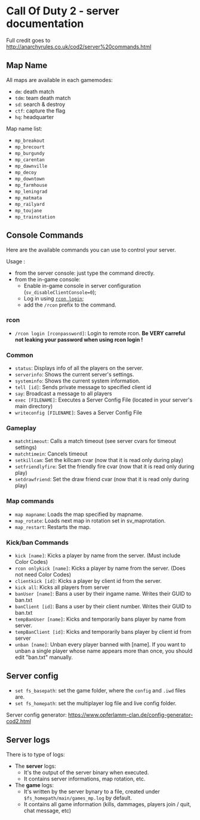 # Call Of Duty 2 - server documentation
Full credit goes to http://anarchyrules.co.uk/cod2/server%20commands.html

## Map Name
All maps are available in each gamemodes:
- `dm`: death match
- `tdm`: team death match
- `sd`: search & destroy
- `ctf`: capture the flag
- `hq`: headquarter

Map name list:
- `mp_breakout`
- `mp_brecourt`
- `mp_burgundy`
- `mp_carentan`
- `mp_dawnville`
- `mp_decoy`
- `mp_downtown`
- `mp_farmhouse`
- `mp_leningrad`
- `mp_matmata`
- `mp_railyard`
- `mp_toujane`
- `mp_trainstation`

## Console Commands
Here are the available commands you can use to control your server.

Usage :
* from the server console: just type the command directly.
* from the in-game console:
  * Enable in-game console in server configuration (`sv_disableClientConsole=0`);
  * Log in using [`rcon login`](#rcon);
  * add the `/rcon` prefix to the command.

### rcon
* `/rcon login [rconpassword]`:
Login to remote rcon. **Be VERY carreful not leaking your password when using rcon login !**

### Common
* `status`:
Displays info of all the players on the server.
* `serverinfo`:
Shows the current server's settings.
* `systeminfo`:
Shows the current system information.
* `tell [id]`:
Sends private message to specified client id
* `say`:
Broadcast a message to all players
* `exec [FILENAME]`:
Executes a Server Config File (located in your server's main directory)
* `writeconfig [FILENAME]`:
Saves a Server Config File

### Gameplay
* `matchtimeout`:
Calls a match timeout (see server cvars for timeout settings)
* `matchtimein`:
Cancels timeout
* `setkillcam`:
Set the killcam cvar (now that it is read only during play)
* `setfriendlyfire`:
Set the friendly fire cvar (now that it is read only during play)
* `setdrawfriend`:
Set the draw friend cvar (now that it is read only during play)


### Map commands
* `map mapname`:
Loads the map specified by mapname.
* `map_rotate`:
Loads next map in rotation set in sv_maprotation.
* `map_restart`:
Restarts the map.

### Kick/ban Commands
* `kick [name]`:
Kicks a player by name from the server. (Must include Color Codes)
* `rcon onlykick [name]`:
Kicks a player by name from the server. (Does not need Color Codes)
* `clientkick [id]`:
Kicks a player by client id from the server.
* `kick all`:
Kicks all players from server
* `banUser [name]`:
Bans a user by their ingame name. Writes their GUID to ban.txt
* `banClient [id]`:
Bans a user by their client number. Writes their GUID to ban.txt
* `tempBanUser [name]`:
Kicks and temporarily bans player by name from server.
* `tempBanClient [id]`:
Kicks and temporarily bans player by client id from server
* `unban [name]`:
Unban every player banned with [name]. If you want to unban a single player whose name appears more than once, you should edit "ban.txt" manually.

## Server config
* `set fs_basepath`: set the game folder, where the `config` and `.iwd` files are.
* `set fs_homepath`: set the multiplayer log file and live config folder.

Server config generator: https://www.opferlamm-clan.de/config-generator-cod2.html

## Server logs
There is to type of logs:
* The **server** logs:
  * It's the output of the server binary when executed.
  * It contains server informations, map rotation, etc.
* The **game** logs:
  * It's written by the server bynary to a file, created under `$fs_homepath/main/games_mp.log` by default.
  * It contains all game information (kills, dammages, players join / quit, chat message, etc)
